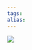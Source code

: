 ```yaml
---
tags: 
alias:
---
```


![](https://img-blog.csdnimg.cn/img_convert/5ca9a473c690ea310a8e1e360d66b2d2.png)


